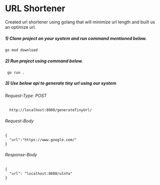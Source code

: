 # URL Shortener

Created url shortener using golang that will minimize url length and built us an optimize url.


##### 1) Clone project on your system and run command mentioned below.
```
go mod download
```

##### 2) Run project using command below.
```
 go run .
``` 

##### 3) Use below api to generate tiny url using our system

###### Request-Type: POST
```
  http://localhost:8080/generateTinyUrl/
```

###### Request-Body
```
{
  "url":"https://www.google.com/"
}
```

###### Response-Body
```
{
  "url": "localhost:8080/ulnYa"
}
```

